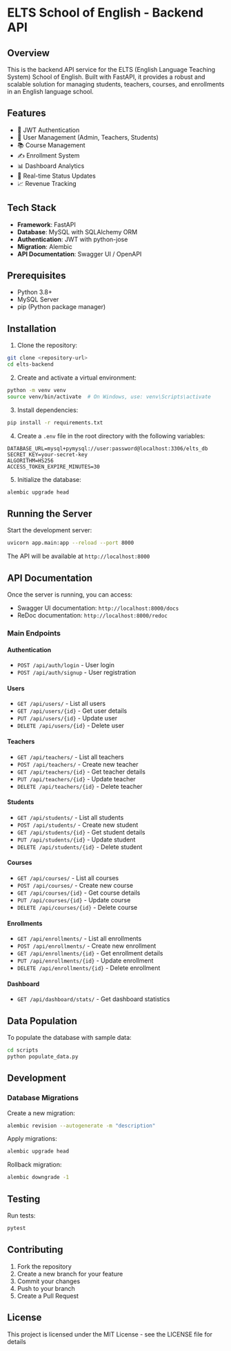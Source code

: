 # ELTS School of English - Backend API

## Overview
This is the backend API service for the ELTS (English Language Teaching System) School of English. Built with FastAPI, it provides a robust and scalable solution for managing students, teachers, courses, and enrollments in an English language school.

## Features
- 🔐 JWT Authentication
- 👥 User Management (Admin, Teachers, Students)
- 📚 Course Management
- ✍️ Enrollment System
- 📊 Dashboard Analytics
- 🔄 Real-time Status Updates
- 📈 Revenue Tracking

## Tech Stack
- **Framework**: FastAPI
- **Database**: MySQL with SQLAlchemy ORM
- **Authentication**: JWT with python-jose
- **Migration**: Alembic
- **API Documentation**: Swagger UI / OpenAPI

## Prerequisites
- Python 3.8+
- MySQL Server
- pip (Python package manager)

## Installation

1. Clone the repository:
```bash
git clone <repository-url>
cd elts-backend
```

2. Create and activate a virtual environment:
```bash
python -m venv venv
source venv/bin/activate  # On Windows, use: venv\Scripts\activate
```

3. Install dependencies:
```bash
pip install -r requirements.txt
```

4. Create a `.env` file in the root directory with the following variables:
```env
DATABASE_URL=mysql+pymysql://user:password@localhost:3306/elts_db
SECRET_KEY=your-secret-key
ALGORITHM=HS256
ACCESS_TOKEN_EXPIRE_MINUTES=30
```

5. Initialize the database:
```bash
alembic upgrade head
```

## Running the Server

Start the development server:
```bash
uvicorn app.main:app --reload --port 8000
```

The API will be available at `http://localhost:8000`

## API Documentation

Once the server is running, you can access:
- Swagger UI documentation: `http://localhost:8000/docs`
- ReDoc documentation: `http://localhost:8000/redoc`

### Main Endpoints

#### Authentication
- `POST /api/auth/login` - User login
- `POST /api/auth/signup` - User registration

#### Users
- `GET /api/users/` - List all users
- `GET /api/users/{id}` - Get user details
- `PUT /api/users/{id}` - Update user
- `DELETE /api/users/{id}` - Delete user

#### Teachers
- `GET /api/teachers/` - List all teachers
- `POST /api/teachers/` - Create new teacher
- `GET /api/teachers/{id}` - Get teacher details
- `PUT /api/teachers/{id}` - Update teacher
- `DELETE /api/teachers/{id}` - Delete teacher

#### Students
- `GET /api/students/` - List all students
- `POST /api/students/` - Create new student
- `GET /api/students/{id}` - Get student details
- `PUT /api/students/{id}` - Update student
- `DELETE /api/students/{id}` - Delete student

#### Courses
- `GET /api/courses/` - List all courses
- `POST /api/courses/` - Create new course
- `GET /api/courses/{id}` - Get course details
- `PUT /api/courses/{id}` - Update course
- `DELETE /api/courses/{id}` - Delete course

#### Enrollments
- `GET /api/enrollments/` - List all enrollments
- `POST /api/enrollments/` - Create new enrollment
- `GET /api/enrollments/{id}` - Get enrollment details
- `PUT /api/enrollments/{id}` - Update enrollment
- `DELETE /api/enrollments/{id}` - Delete enrollment

#### Dashboard
- `GET /api/dashboard/stats/` - Get dashboard statistics

## Data Population

To populate the database with sample data:
```bash
cd scripts
python populate_data.py
```

## Development

### Database Migrations

Create a new migration:
```bash
alembic revision --autogenerate -m "description"
```

Apply migrations:
```bash
alembic upgrade head
```

Rollback migration:
```bash
alembic downgrade -1
```

## Testing

Run tests:
```bash
pytest
```

## Contributing

1. Fork the repository
2. Create a new branch for your feature
3. Commit your changes
4. Push to your branch
5. Create a Pull Request

## License

This project is licensed under the MIT License - see the LICENSE file for details
